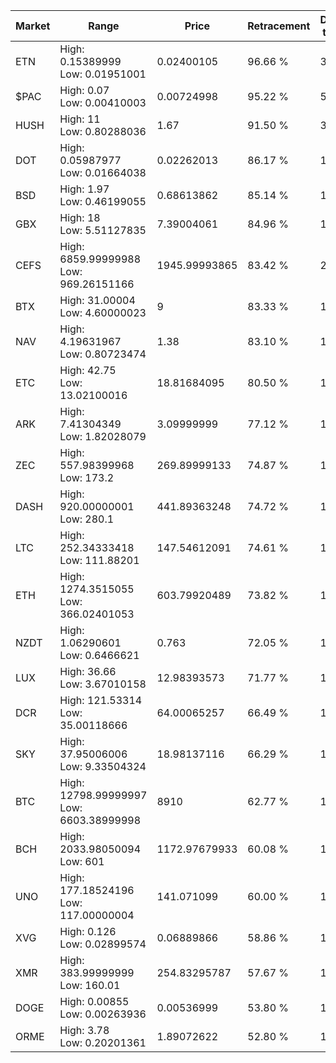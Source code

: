 | Market | Range | Price| Retracement | Doubles to 50% |
| --- | --- | --- | --- | --- |
| ETN | High: 0.15389999<br />Low: 0.01951001 | 0.02400105 | 96.66 % | 3.61 |
| $PAC | High: 0.07<br />Low: 0.00410003 | 0.00724998 | 95.22 % | 5.11 |
| HUSH | High: 11<br />Low: 0.80288036 | 1.67 | 91.50 % | 3.53 |
| DOT | High: 0.05987977<br />Low: 0.01664038 | 0.02262013 | 86.17 % | 1.69 |
| BSD | High: 1.97<br />Low: 0.46199055 | 0.68613862 | 85.14 % | 1.77 |
| GBX | High: 18<br />Low: 5.51127835 | 7.39004061 | 84.96 % | 1.59 |
| CEFS | High: 6859.99999988<br />Low: 969.26151166 | 1945.99993865 | 83.42 % | 2.01 |
| BTX | High: 31.00004<br />Low: 4.60000023 | 9 | 83.33 % | 1.98 |
| NAV | High: 4.19631967<br />Low: 0.80723474 | 1.38 | 83.10 % | 1.81 |
| ETC | High: 42.75<br />Low: 13.02100016 | 18.81684095 | 80.50 % | 1.48 |
| ARK | High: 7.41304349<br />Low: 1.82028079 | 3.09999999 | 77.12 % | 1.49 |
| ZEC | High: 557.98399968<br />Low: 173.2 | 269.89999133 | 74.87 % | 1.35 |
| DASH | High: 920.00000001<br />Low: 280.1 | 441.89363248 | 74.72 % | 1.36 |
| LTC | High: 252.34333418<br />Low: 111.88201 | 147.54612091 | 74.61 % | 1.23 |
| ETH | High: 1274.3515055<br />Low: 366.02401053 | 603.79920489 | 73.82 % | 1.36 |
| NZDT | High: 1.06290601<br />Low: 0.6466621 | 0.763 | 72.05 % | 1.12 |
| LUX | High: 36.66<br />Low: 3.67010158 | 12.98393573 | 71.77 % | 1.55 |
| DCR | High: 121.53314<br />Low: 35.00118666 | 64.00065257 | 66.49 % | 1.22 |
| SKY | High: 37.95006006<br />Low: 9.33504324 | 18.98137116 | 66.29 % | 1.25 |
| BTC | High: 12798.99999997<br />Low: 6603.38999998 | 8910 | 62.77 % | 1.09 |
| BCH | High: 2033.98050094<br />Low: 601 | 1172.97679933 | 60.08 % | 1.12 |
| UNO | High: 177.18524196<br />Low: 117.00000004 | 141.071099 | 60.00 % | 1.04 |
| XVG | High: 0.126<br />Low: 0.02899574 | 0.06889866 | 58.86 % | 1.12 |
| XMR | High: 383.99999999<br />Low: 160.01 | 254.83295787 | 57.67 % | 1.07 |
| DOGE | High: 0.00855<br />Low: 0.00263936 | 0.00536999 | 53.80 % | 1.04 |
| ORME | High: 3.78<br />Low: 0.20201361 | 1.89072622 | 52.80 % | 1.05 |
